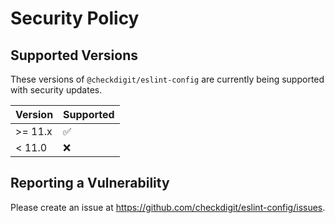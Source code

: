 # Security Policy

## Supported Versions

These versions of `@checkdigit/eslint-config` are currently being supported with security updates.

| Version  | Supported          |
| -------- | ------------------ |
| \>= 11.x | :white_check_mark: |
| \< 11.0  | :x:                |

## Reporting a Vulnerability

Please create an issue at https://github.com/checkdigit/eslint-config/issues.
